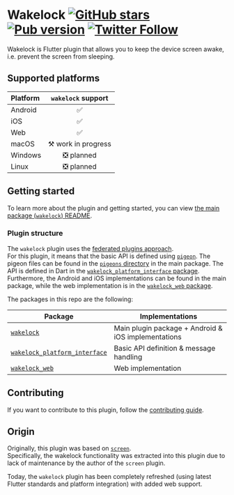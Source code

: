 # Wakelock [![GitHub stars](https://img.shields.io/github/stars/creativecreatorormaybenot/wakelock.svg)](https://github.com/creativecreatorormaybenot/wakelock) [![Pub version](https://img.shields.io/pub/v/wakelock.svg)](https://pub.dev/packages/wakelock) [![Twitter Follow](https://img.shields.io/twitter/follow/creativemaybeno?label=Follow&style=social)](https://twitter.com/creativemaybeno)

Wakelock is Flutter plugin that allows you to keep the device screen awake, i.e. prevent the screen from sleeping.

## Supported platforms

| Platform | `wakelock` support |
| :------- | :----------------: |
| Android  |         ✅         |
| iOS      |         ✅         |
| Web      |         ✅         |
| macOS    | ⚒ work in progress |
| Windows  |     ❎ planned     |
| Linux    |     ❎ planned     |

## Getting started

To learn more about the plugin and getting started, you can view [the main package (`wakelock`) README](https://github.com/creativecreatorormaybenot/wakelock/blob/master/wakelock/README.md).

### Plugin structure

The `wakelock` plugin uses the [federated plugins approach](https://flutter.dev/docs/development/packages-and-plugins/developing-packages#federated-plugins).  
For this plugin, it means that the basic API is defined using [`pigeon`](https://pub.dev/packages/pigeon). The pigeon files can be found in the [`pigeons` directory](https://github.com/creativecreatorormaybenot/wakelock/tree/master/wakelock/pigeons)
in the main package. The API is defined in Dart in the [`wakelock_platform_interface` package](https://github.com/creativecreatorormaybenot/wakelock/tree/master/wakelock_platform_interface).  
Furthermore, the Android and iOS implementations can be found in the main package, while the web implementation is in the [`wakelock_web` package](https://github.com/creativecreatorormaybenot/wakelock/tree/master/wakelock_platform_interface).

The packages in this repo are the following:

| Package                                                                                                                        | Implementations                                     |
| ------------------------------------------------------------------------------------------------------------------------------ | --------------------------------------------------- |
| [`wakelock`](https://github.com/creativecreatorormaybenot/wakelock/tree/master/wakelock)                                       | Main plugin package + Android & iOS implementations |
| [`wakelock_platform_interface`](https://github.com/creativecreatorormaybenot/wakelock/tree/master/wakelock_platform_interface) | Basic API definition & message handling             |
| [`wakelock_web`](https://github.com/creativecreatorormaybenot/wakelock/tree/master/wakelock_web)                               | Web implementation                                  |

## Contributing

If you want to contribute to this plugin, follow the [contributing guide](https://github.com/creativecreatorormaybenot/wakelock/blob/master/.github/CONTRIBUTING.md).

## Origin

Originally, this plugin was based on [`screen`](https://pub.dev/packages/screen).  
Specifically, the wakelock functionality was extracted into this plugin due to lack of maintenance by the author of the `screen` plugin.

Today, the `wakelock` plugin has been completely refreshed (using latest Flutter standards and platform integration) with added web support.
